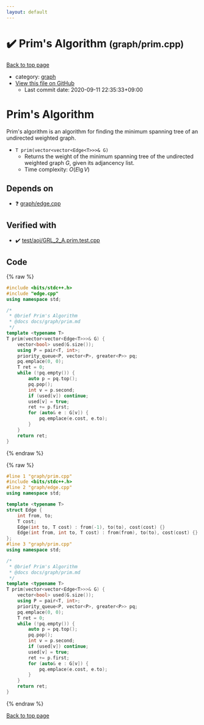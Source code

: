 ```yaml
---
layout: default
---
```


<!-- mathjax config similar to math.stackexchange -->
<script type="text/javascript" async
  src="https://cdnjs.cloudflare.com/ajax/libs/mathjax/2.7.5/MathJax.js?config=TeX-MML-AM_CHTML">
</script>
<script type="text/x-mathjax-config">
  MathJax.Hub.Config({
    TeX: { equationNumbers: { autoNumber: "AMS" }},
    tex2jax: {
      inlineMath: [ ['$','$'] ],
      processEscapes: true
    },
    "HTML-CSS": { matchFontHeight: false },
    displayAlign: "left",
    displayIndent: "2em"
  });
</script>

<script type="text/javascript" src="https://cdnjs.cloudflare.com/ajax/libs/jquery/3.4.1/jquery.min.js"></script>
<script src="https://cdn.jsdelivr.net/npm/jquery-balloon-js@1.1.2/jquery.balloon.min.js" integrity="sha256-ZEYs9VrgAeNuPvs15E39OsyOJaIkXEEt10fzxJ20+2I=" crossorigin="anonymous"></script>
<script type="text/javascript" src="../../assets/js/copy-button.js"></script>
<link rel="stylesheet" href="../../assets/css/copy-button.css" />


# :heavy_check_mark: Prim's Algorithm <small>(graph/prim.cpp)</small>

<a href="../../index.html">Back to top page</a>

* category: <a href="../../index.html#f8b0b924ebd7046dbfa85a856e4682c8">graph</a>
* <a href="{{ site.github.repository_url }}/blob/master/graph/prim.cpp">View this file on GitHub</a>
    - Last commit date: 2020-09-11 22:35:33+09:00




# Prim's Algorithm

Prim's algorithm is an algorithm for finding the minimum spanning tree of an undirected weighted graph.

- `T prim(vector<vector<Edge<T>>>& G)`
    - Returns the weight of the minimum spanning tree of the undirected weighted graph $G$, given its adjancency list.
    - Time complexity: $O(E\lg V)$

## Depends on

* :question: <a href="edge.cpp.html">graph/edge.cpp</a>


## Verified with

* :heavy_check_mark: <a href="../../verify/test/aoj/GRL_2_A.prim.test.cpp.html">test/aoj/GRL_2_A.prim.test.cpp</a>


## Code

<a id="unbundled"></a>
{% raw %}
```cpp
#include <bits/stdc++.h>
#include "edge.cpp"
using namespace std;

/*
 * @brief Prim's Algorithm
 * @docs docs/graph/prim.md
 */
template <typename T>
T prim(vector<vector<Edge<T>>>& G) {
    vector<bool> used(G.size());
    using P = pair<T, int>;
    priority_queue<P, vector<P>, greater<P>> pq;
    pq.emplace(0, 0);
    T ret = 0;
    while (!pq.empty()) {
        auto p = pq.top();
        pq.pop();
        int v = p.second;
        if (used[v]) continue;
        used[v] = true;
        ret += p.first;
        for (auto& e : G[v]) {
            pq.emplace(e.cost, e.to);
        }
    }
    return ret;
}
```
{% endraw %}

<a id="bundled"></a>
{% raw %}
```cpp
#line 1 "graph/prim.cpp"
#include <bits/stdc++.h>
#line 2 "graph/edge.cpp"
using namespace std;

template <typename T>
struct Edge {
    int from, to;
    T cost;
    Edge(int to, T cost) : from(-1), to(to), cost(cost) {}
    Edge(int from, int to, T cost) : from(from), to(to), cost(cost) {}
};
#line 3 "graph/prim.cpp"
using namespace std;

/*
 * @brief Prim's Algorithm
 * @docs docs/graph/prim.md
 */
template <typename T>
T prim(vector<vector<Edge<T>>>& G) {
    vector<bool> used(G.size());
    using P = pair<T, int>;
    priority_queue<P, vector<P>, greater<P>> pq;
    pq.emplace(0, 0);
    T ret = 0;
    while (!pq.empty()) {
        auto p = pq.top();
        pq.pop();
        int v = p.second;
        if (used[v]) continue;
        used[v] = true;
        ret += p.first;
        for (auto& e : G[v]) {
            pq.emplace(e.cost, e.to);
        }
    }
    return ret;
}

```
{% endraw %}

<a href="../../index.html">Back to top page</a>

